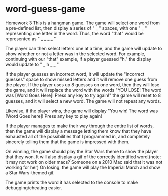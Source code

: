 # word-guess-game

Homework 3
This is a hangman game.
The game will select one word from a pre-defined list, then display a series of " _ " spaces, with one " _ " representing one letter in
the word. Thus, the word "that" would be represented as " \_ \_ \_ \_ "

The player can then select letters one at a time, and the game will update to show whether or not a letter was in the selected word.
For example, continuing with our "that" example, if a player guessed "h," the display would update to " _ h _ \_ "

If the player guesses an incorrect word, it will update the "incorrect guesses" space to show missed letters and it will remove one guess from the player. If the player uses up 8 guesses on one word, then they will lose the game, and it will replace the word with the words "YOU LOSE! The word was [Word Goes Here]! Press any key to try again!" the game will reset to 8 guesses, and it will select a new word. The game will not repeat any words.

Likewise, if the player wins, the game will display "You win! The word was [Word Goes here]! Press any key to play again!

If the player manages to make their way through the entire list of words, then the game will display a message letting them know that they have exhausted all of the possibilities that I programmed in, and completely sincerely telling them that the game is impressed with them.

On winning, the game should play the Star Wars theme to show the player that they won. It will also display a gif of the correctly identified word.(note: it may not work on older macs? Someone on a 2010 Mac said that it was not working for her) On losing, the game will play the Imperial March and show a Star Wars-themed gif.

The game prints the word it has selected to the console to make debugging/cheating easier.
